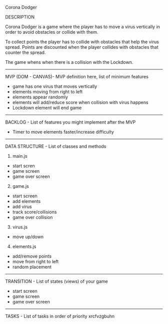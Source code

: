 Corona Dodger

DESCRIPTION

Corona Dodger is a game where the player has to move a virus vertically in order to avoid obstacles or collide with them. 

To collect points the player has to collide with obstacles that help the virus spread. Points are discounted when the player collides with obstacles that counter the spread.

The game whens when there is a collision with the Lockdown.

---------------------------------------------------------------------
MVP (DOM - CANVAS)- MVP definition here, list of minimum features

- game has one virus that moves vertically
- elements moving from right to left
- elements appear randomly
- elements will add/reduce score when collision with virus happens
- Lockdown element will end game

---------------------------------------------------------------------
BACKLOG - List of features you might implement after the MVP

- Timer to move elements faster/increase difficulty

---------------------------------------------------------------------
DATA STRUCTURE - List of classes and methods

1) main.js
- start scren
- game screen
- game over screen

2) game.js
- start screen
- add elements
- add virus
- track score/collisions
- game over collision

3) virus.js
- move up/down

4) elements.js
- add/remove points
- move from right to left
- random placement

---------------------------------------------------------------------
TRANSITION - List of states (views) of your game

- start screen
- game screen
- game over screen

---------------------------------------------------------------------
TASKS - List of tasks in order of priority
xrcfvzgbuhn
